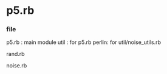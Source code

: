 # p5.rb

### file
p5.rb : main module
util  : for p5.rb
perlin: for util/noise_utils.rb

rand.rb 

noise.rb

